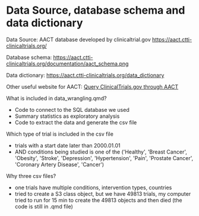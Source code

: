 # Data Source, database schema and data dictionary

Data Source: AACT database developed by clinicaltrial.gov <https://aact.ctti-clinicaltrials.org/>

Database schema: <https://aact.ctti-clinicaltrials.org/documentation/aact_schema.png>

Data dictionary: <https://aact.ctti-clinicaltrials.org/data_dictionary>

Other useful website for AACT: [Query ClinicalTrials.gov through AACT](https://github.com/reb-greazy/easier_clinicaltrials.gov_searching/tree/master)

What is included in data_wrangling.qmd?
- Code to connect to the SQL database we used
- Summary statistics as exploratory analysis
- Code to extract the data and generate the csv file

Which type of trial is included in the csv file
- trials with a start date later than 2000.01.01
- AND conditions being studied is one of the ('Healthy', 'Breast Cancer', 'Obesity', 
                       'Stroke', 'Depression', 'Hypertension', 
                       'Pain', 'Prostate Cancer', 'Coronary Artery Disease', 
                       'Cancer')

Why three csv files?
- one trials have multiple conditions, intervention types, countries
- tried to create a S3 class object, but we have 49813 trials, my computer tried to run for 15 min to create the 49813 objects and then died (the code is still in .qmd file)
